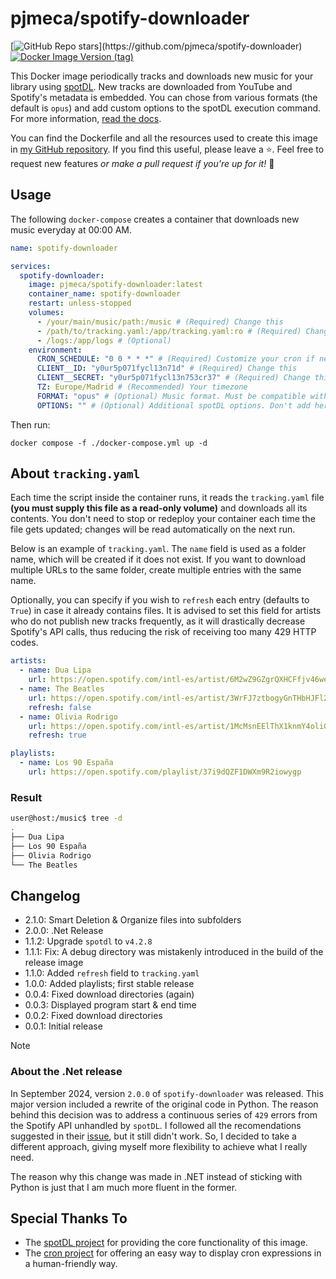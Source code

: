 # pjmeca/spotify-downloader

[![GitHub Repo stars](https://img.shields.io/github/stars/pjmeca/spotify-downloader?style=flat&logo=github&label=Star%20this%20repo!)](https://github.com/pjmeca/spotify-downloader)
[![Docker Image Version (tag)](https://img.shields.io/docker/v/pjmeca/spotify-downloader/latest?logo=docker)](https://hub.docker.com/r/pjmeca/spotify-downloader)

This Docker image periodically tracks and downloads new music for your library using [spotDL](https://github.com/spotDL/spotify-downloader). New tracks are downloaded from YouTube and Spotify's metadata is embedded. You can chose from various formats (the default is `opus`) and add custom options to the spotDL execution command. For more information, [read the docs](https://spotdl.readthedocs.io).

You can find the Dockerfile and all the resources used to create this image in [my GitHub repository](https://github.com/pjmeca/spotify-downloader). If you find this useful, please leave a ⭐. Feel free to request new features *or make a pull request if you're up for it!* 💪

## Usage

The following `docker-compose` creates a container that downloads new music everyday at 00:00 AM.

```yml docker-compose.yml
name: spotify-downloader

services:
  spotify-downloader:
    image: pjmeca/spotify-downloader:latest
    container_name: spotify-downloader
    restart: unless-stopped
    volumes:
      - /your/main/music/path:/music # (Required) Change this
      - /path/to/tracking.yaml:/app/tracking.yaml:ro # (Required) Change this
      - /logs:/app/logs # (Optional)
    environment:
      CRON_SCHEDULE: "0 0 * * *" # (Required) Customize your cron if needed
      CLIENT__ID: "y0ur5p071fycl13n71d" # (Required) Change this
      CLIENT__SECRET: "y0ur5p071fycl13n753cr37" # (Required) Change this
      TZ: Europe/Madrid # (Recommended) Your timezone
      FORMAT: "opus" # (Optional) Music format. Must be compatible with spotDL. Defaults to "opus".
      OPTIONS: "" # (Optional) Additional spotDL options. Don't add here your Spotify credentials.
```

Then run:

```
docker compose -f ./docker-compose.yml up -d
```

## About `tracking.yaml`

Each time the script inside the container runs, it reads the `tracking.yaml` file **(you must supply this file as a read-only volume)** and downloads all its contents. You don't need to stop or redeploy your container each time the file gets updated; changes will be read automatically on the next run.

Below is an example of `tracking.yaml`. The `name` field is used as a folder name, which will be created if it does not exist. If you want to download multiple URLs to the same folder, create multiple entries with the same name.

Optionally, you can specify if you wish to `refresh` each entry (defaults to `True`) in case it already contains files. It is advised to set this field for artists who do not publish new tracks frequently, as it will drastically decrease Spotify's API calls, thus reducing the risk of receiving too many 429 HTTP codes.

```yaml
artists:
  - name: Dua Lipa
    url: https://open.spotify.com/intl-es/artist/6M2wZ9GZgrQXHCFfjv46we
  - name: The Beatles
    url: https://open.spotify.com/intl-es/artist/3WrFJ7ztbogyGnTHbHJFl2
    refresh: false
  - name: Olivia Rodrigo
    url: https://open.spotify.com/intl-es/artist/1McMsnEElThX1knmY4oliG
    refresh: true

playlists:
  - name: Los 90 España
    url: https://open.spotify.com/playlist/37i9dQZF1DWXm9R2iowygp
```

### Result

```bash
user@host:/music$ tree -d
.
├── Dua Lipa
├── Los 90 España
├── Olivia Rodrigo
└── The Beatles
```


## Changelog

- 2.1.0: Smart Deletion & Organize files into subfolders
- 2.0.0: .Net Release
- 1.1.2: Upgrade `spotdl` to `v4.2.8`
- 1.1.1: Fix: A debug directory was mistakenly introduced in the build of the release image
- 1.1.0: Added `refresh` field to `tracking.yaml`
- 1.0.0: Added playlists; first stable release
- 0.0.4: Fixed download directories (again)
- 0.0.3: Displayed program start & end time
- 0.0.2: Fixed download directories
- 0.0.1: Initial release

> [!NOTE]
> ### About the .Net release
> In September 2024, version `2.0.0` of `spotify-downloader` was released. This major version included a rewrite of the original code in Python. The reason behind this decision was to address a continuous series of `429` errors from the Spotify API unhandled by `spotDL`. I followed all the recomendations suggested in their [issue](https://github.com/spotDL/spotify-downloader/issues/2142), but it still didn't work. So, I decided to take a different approach, giving myself more flexibility to achieve what I really need.
> 
> The reason why this change was made in .NET instead of sticking with Python is just that I am much more fluent in the former.

## Special Thanks To

- The [spotDL project](https://github.com/spotDL/spotify-downloader) for providing the core functionality of this image.
- The [cron project](https://github.com/lnquy/cron) for offering an easy way to display cron expressions in a human-friendly way.